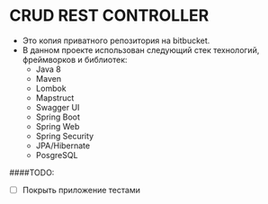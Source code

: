 # CRUD REST CONTROLLER

* Это копия приватного репозитория на bitbucket.
* В данном проекте использован следующий стек технологий, фреймворков и библиотек:
    - Java 8
    - Maven
    - Lombok
    - Mapstruct
    - Swagger UI
    - Spring Boot
    - Spring Web
    - Spring Security
    - JPA/Hibernate 
    - PosgreSQL

####TODO: 
-[ ] Покрыть приложение тестами
